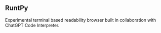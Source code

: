 RuntPy
------

Experimental terminal based readability browser built in collaboration with
ChatGPT Code Interpreter.
